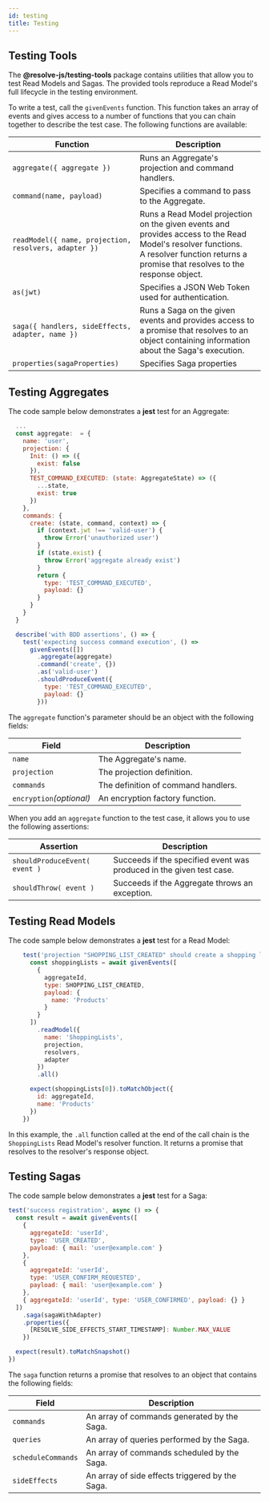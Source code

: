 ```yaml
---
id: testing
title: Testing
---
```


## Testing Tools

The **@resolve-js/testing-tools** package contains utilities that allow you to test Read Models and Sagas. The provided tools reproduce a Read Model's full lifecycle in the testing environment.

To write a test, call the `givenEvents` function. This function takes an array of events and gives access to a number of functions that you can chain together to describe the test case. The following functions are available:

| Function                                              | Description                                                                                                                                                                                 |
| ----------------------------------------------------- | ------------------------------------------------------------------------------------------------------------------------------------------------------------------------------------------- |
| `aggregate({ aggregate })`                            | Runs an Aggregate's projection and command handlers.                                                                                                                                        |
| `command(name, payload)`                              | Specifies a command to pass to the Aggregate.                                                                                                                                               |
| `readModel({ name, projection, resolvers, adapter })` | Runs a Read Model projection on the given events and provides access to the Read Model's resolver functions.<br>A resolver function returns a promise that resolves to the response object. |
| `as(jwt)`                                             | Specifies a JSON Web Token used for authentication.                                                                                                                                         |
| `saga({ handlers, sideEffects, adapter, name })`      | Runs a Saga on the given events and provides access to a promise that resolves to an object containing information about the Saga's execution.                                              |
| `properties(sagaProperties)`                          | Specifies Saga properties                                                                                                                                                                   |

## Testing Aggregates

The code sample below demonstrates a **jest** test for an Aggregate:

```js
  ...
  const aggregate:  = {
    name: 'user',
    projection: {
      Init: () => ({
        exist: false
      }),
      TEST_COMMAND_EXECUTED: (state: AggregateState) => ({
        ...state,
        exist: true
      })
    },
    commands: {
      create: (state, command, context) => {
        if (context.jwt !== 'valid-user') {
          throw Error('unauthorized user')
        }
        if (state.exist) {
          throw Error('aggregate already exist')
        }
        return {
          type: 'TEST_COMMAND_EXECUTED',
          payload: {}
        }
      }
    }
  }

  describe('with BDD assertions', () => {
    test('expecting success command execution', () =>
      givenEvents([])
        .aggregate(aggregate)
        .command('create', {})
        .as('valid-user')
        .shouldProduceEvent({
          type: 'TEST_COMMAND_EXECUTED',
          payload: {}
        }))
```

The `aggregate` function's parameter should be an object with the following fields:

| Field                    | Description                         |
| ------------------------ | ----------------------------------- |
| `name`                   | The Aggregate's name.               |
| `projection`             | The projection definition.          |
| `commands`               | The definition of command handlers. |
| `encryption`_(optional)_ | An encryption factory function.     |

When you add an `aggregate` function to the test case, it allows you to use the following assertions:

| Assertion                     | Description                                                          |
| ----------------------------- | -------------------------------------------------------------------- |
| `shouldProduceEvent( event )` | Succeeds if the specified event was produced in the given test case. |
| `shouldThrow( event )`        | Succeeds if the Aggregate throws an exception.                       |

## Testing Read Models

The code sample below demonstrates a **jest** test for a Read Model:

<!-- prettier-ignore-start -->

[mdis]:# (../examples/shopping-list/test/unit/read_models.test.js#read-model-test)
```js
    test('projection "SHOPPING_LIST_CREATED" should create a shopping list', async () => {
      const shoppingLists = await givenEvents([
        {
          aggregateId,
          type: SHOPPING_LIST_CREATED,
          payload: {
            name: 'Products'
          }
        }
      ])
        .readModel({
          name: 'ShoppingLists',
          projection,
          resolvers,
          adapter
        })
        .all()

      expect(shoppingLists[0]).toMatchObject({
        id: aggregateId,
        name: 'Products'
      })
    })
```
<!-- prettier-ignore-end -->

In this example, the `.all` function called at the end of the call chain is the `ShoppingLists` Read Model's resolver function. It returns a promise that resolves to the resolver's response object.

## Testing Sagas

The code sample below demonstrates a **jest** test for a Saga:

<!-- prettier-ignore-start -->

[mdis]:# (../tests/saga-sample/saga.test.js#saga-test)
```js
test('success registration', async () => {
  const result = await givenEvents([
    {
      aggregateId: 'userId',
      type: 'USER_CREATED',
      payload: { mail: 'user@example.com' }
    },
    {
      aggregateId: 'userId',
      type: 'USER_CONFIRM_REQUESTED',
      payload: { mail: 'user@example.com' }
    },
    { aggregateId: 'userId', type: 'USER_CONFIRMED', payload: {} }
  ])
    .saga(sagaWithAdapter)
    .properties({
      [RESOLVE_SIDE_EFFECTS_START_TIMESTAMP]: Number.MAX_VALUE
    })

  expect(result).toMatchSnapshot()
})
```
<!-- prettier-ignore-end -->

The `saga` function returns a promise that resolves to an object that contains the following fields:

| Field              | Description                                     |
| ------------------ | ----------------------------------------------- |
| `commands`         | An array of commands generated by the Saga.     |
| `queries`          | An array of queries performed by the Saga.      |
| `scheduleCommands` | An array of commands scheduled by the Saga.     |
| `sideEffects`      | An array of side effects triggered by the Saga. |
